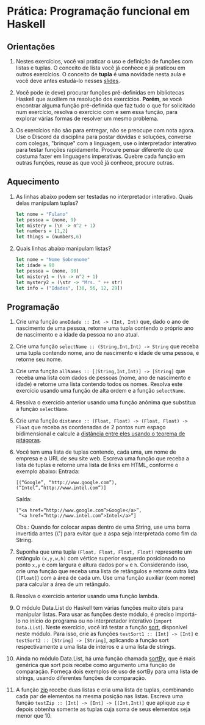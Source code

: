 # Prática: Programação funcional em Haskell


## Orientações

1. Nestes exercícios, você vai praticar o uso e definição de funções com listas e tuplas. O conceito de lista você já conhece e já praticou em outros exercícios. O conceito de **tupla** é uma novidade nesta aula e você deve antes estudá-lo nesses [slides](https://docs.google.com/presentation/d/1sMyFIaHF9p8DwcVPaYgReZBb-uUTpZaYiTtvVWdm5Kw/edit?usp=sharing).


2. Você pode (e deve) procurar funções pré-definidas em bibliotecas Haskell que auxiliem na resolução dos exercícios. **Porém**, se você encontrar alguma função pré-definida que faz tudo o que for solicitado num exercício, resolva o exercício com e sem essa função, para explorar várias formas de resolver um mesmo problema.

2. Os exercícios não são para entregar, não se preocupe com nota agora. Use o Discord da disciplina para postar dúvidas e soluções, converse com colegas, "brinque" com a linguagem, use o interpretador interativo para testar funções rapidamente. Procure pensar diferente do que costuma fazer em linguagens imperativas. Quebre cada função em outras funções, reuse as que você já conhece, procure outras. 


## Aquecimento

1. As linhas abaixo podem ser testadas no interpretador interativo. Quais delas manipulam tuplas?
   ```haskell
   let nome = "Fulano"
   let pessoa = (nome, 9)
   let mistery = (\n -> n^2 + 1)
   let numbers = [1,2]
   let things = (numbers,6)
   ```
2. Quais linhas abaixo manipulam listas?
   ```haskell
   let nome = "Nome Sobrenome"
   let idade = 90
   let pessoa = (nome, 90)
   let mistery1 = (\n -> n^2 + 1)
   let mystery2 = (\str -> "Mrs. " ++ str)
   let info = ("Idades", [30, 56, 12, 29])
   ```

## Programação


1. Crie uma função `anoIdade :: Int -> (Int, Int)` que, dado o ano de nascimento de uma pessoa, retorne uma tupla contendo o próprio ano de nascimento e a idade da pessoa no ano atual.

2. Crie uma função `selectName :: (String,Int,Int) -> String` que receba uma tupla contendo nome, ano de nascimento e idade de uma pessoa, e retorne seu nome.

3. Crie uma função `allNames :: [(String,Int,Int)] -> [String]` que receba uma lista com dados de pessoas (nome, ano de nascimento e idade) e retorne uma lista contendo todos os nomes. Resolva este exercício usando uma função de alta ordem e a função `selectName`.

4. Resolva o exercício anterior usando uma função anônima que substitua a função `selectName`.

5. Crie uma função `distance :: (Float, Float) -> (Float, Float) -> Float` que receba as coordenadas de 2 pontos num espaço bidimensional e calcule a [distância entre eles usando o teorema de pitágoras](https://pt.khanacademy.org/math/basic-geo/basic-geometry-pythagorean-theorem/pythagorean-theorem-distance/a/distance-formula).

6. Você tem uma lista de tuplas contendo, cada uma, um nome de empresa e a URL de seu site web. Escreva uma função que receba a lista de tuplas e retorne uma lista de links em HTML, conforme o exemplo abaixo:
   Entrada:  
   ```
   [(“Google”, “http://www.google.com”), (“Intel”,”http://www.intel.com”)]  
   ```
   Saída:  
   ```
   [“<a href=“http://www.google.com”>Google</a>”,  
    “<a href=”http://www.intel.com”>Intel</a>”]  
   ```
   Obs.: Quando for colocar aspas dentro de uma String, use uma barra invertida antes (\\") para evitar que a aspa seja interpretada como fim da String.
   
   
7. Suponha que uma tupla `(Float, Float, Float, Float)` represente um retângulo `(x,y,w,h)` com vértice superior esquerdo posicionado no ponto `x,y` e com largura e altura dados por `w` e `h`. Considerando isso, crie uma função que receba uma lista de retângulos e retorne outra lista (`[Float]`) com a área de cada um. Use uma função auxiliar (com nome) para calcular a área de um retângulo.

8. Resolva o exercício anterior usando uma função lambda.

9. O módulo Data.List do Haskell tem várias funções muito úteis para manipular listas. Para usar as funções deste módulo, é preciso importá-lo no início do programa ou no interpretador interativo (`import Data.List`). Neste exercício, você irá testar a função [sort](http://zvon.org/other/haskell/Outputlist/sort_f.html), disponível neste módulo. Para isso, crie as funções `testSort1 :: [Int] -> [Int]` e `testSort2 :: [String] -> [String]`, aplicando a função sort respectivamente a uma lista de inteiros e a uma lista de strings.

10. Ainda no módulo Data.List, há uma função chamada [sortBy](http://zvon.org/other/haskell/Outputlist/sortBy_f.html), que é mais genérica que sort pois recebe como argumento uma função de comparação. Forneça dois exemplos de uso de sortBy para uma lista de strings, usando diferentes funções de comparação.


11. A função [zip](http://zvon.org/other/haskell/Outputprelude/zip_f.html) recebe duas listas e cria uma lista de tuplas, combinando cada par de elementos na mesma posição nas listas. Escreva uma função `testZip :: [Int] -> [Int] -> [(Int,Int)]` que aplique `zip` e depois obtenha somente as tuplas cuja soma de seus elementos seja menor que 10.




